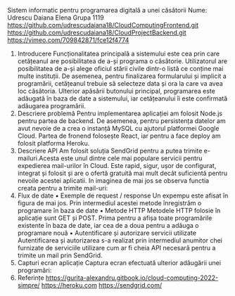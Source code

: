 Sistem informatic pentru programarea digitală a unei căsătorii
Nume: Udrescu Daiana Elena
Grupa 1119
https://github.com/udrescudaiana18/CloudComputingFrontend.git
https://github.com/udrescudaiana18/CloudProjectBackend.git
https://vimeo.com/709842871/fce12f4774
1. Introducere
Funcționalitatea principală a sistemului este cea prin care cetățeanul are posibilitatea de a-și
programa o căsătorie. Utilizatorul are posibilitatea de a-și alege oficiul stării civile dintr-o
listă ce conține mai multe instituții. De asemenea, pentru finalizarea formularului și implicit a
programării, cetățeanul trebuie să selecteze data și ora la care va avea loc căsătoria. Ulterior
apăsării butonului principal, programarea este adăugată în baza de date a sistemului, iar
cetățeanului îi este confirmată adăugarea programării.
2. Descriere problemă
Pentru implementarea aplicației am folosit Node.js pentru partea de backend. De
asemenea, pentru persistența datelor am avut nevoie de a crea o instanță MySQL cu
ajutorul platformei Google Cloud.
Partea de fronend folosește React, iar pentru a face deploy am folosit platforma Heroku.
3. Descriere API
Am folosit soluția SendGrid pentru a putea trimite e-mailuri.Acesta este unul dintre cele
mai populare servicii pentru expedierea mail-urilor în Cloud. Este rapid, sigur, ușor de
configurat, integrat și folosit și are o ofertă gratuită mai mult decât suficientă pentru
nevoile acestei aplicatii.
In imaginea de mai jos se observa functia creata pentru a trimite mail-uri:
 4. Flux de date
▪ Exemple de request / response
Un expempu este afisat în figura de mai jos. Prin intermediul acestei
metode înregistrăm o programare în baza de date
▪ Metode HTTP
Metodele HTTP folosie în aplicație sunt GET și POST. Prima pentru a
afișa toate programările existente în baza de date, iar cea de a doua pentru
a adăuga o programare nouă
▪ Autentificare și autorizare servicii utilizate
Autentificarea și autorizarea s-a realizat prin intermediul anumitor chei furnizate de serviciile
utilizare cum ar fi cheia API necesară pentru a trimite un mail prin SendGrid.
5. Capturi ecran aplicație
Captura ecran efectuată ulterior adăugării unei programări:
6. Referințe
https://gurita-alexandru.gitbook.io/cloud-computing-2022-simpre/
https://heroku.com
https://sendgrid.com/
